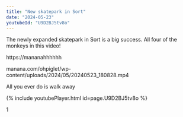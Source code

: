 ```yaml
---
title: "New skatepark in Sort"
date: "2024-05-23"
youtubeId: "U9D2BJ5tv8o"
---
```


The newly expanded skatepark in Sort is a big success. All four of the monkeys in this video!

https://mananahhhhhh 

manana.com/ohpiglet/wp-content/uploads/2024/05/20240523_180828.mp4

All you ever do is walk away

{% include youtubePlayer.html id=page.U9D2BJ5tv8o %}

1